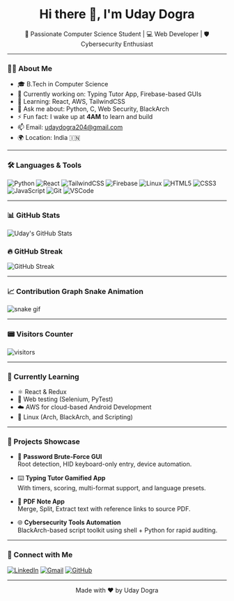 <h1 align="center">Hi there 👋, I'm Uday Dogra</h1>

<p align="center">
  🚀 Passionate Computer Science Student | 💻 Web Developer | 🛡️ Cybersecurity Enthusiast  
</p>

---

### 👨‍💻 About Me

- 🎓 B.Tech in Computer Science  
- 🔭 Currently working on: Typing Tutor App, Firebase-based GUIs  
- 🌱 Learning: React, AWS, TailwindCSS  
- 💬 Ask me about: Python, C, Web Security, BlackArch  
- ⚡ Fun fact: I wake up at **4AM** to learn and build  
- 📫 Email: udaydogra204@gmail.com  
- 🌍 Location: India 🇮🇳  

---

### 🛠️ Languages & Tools

![Python](https://img.shields.io/badge/-Python-3776AB?style=flat&logo=python&logoColor=white)
![React](https://img.shields.io/badge/-React-61DAFB?style=flat&logo=react&logoColor=black)
![TailwindCSS](https://img.shields.io/badge/-TailwindCSS-38B2AC?style=flat&logo=tailwind-css&logoColor=white)
![Firebase](https://img.shields.io/badge/-Firebase-FFCA28?style=flat&logo=firebase&logoColor=black)
![Linux](https://img.shields.io/badge/-Linux-FCC624?style=flat&logo=linux&logoColor=black)
![HTML5](https://img.shields.io/badge/-HTML5-E34F26?style=flat&logo=html5&logoColor=white)
![CSS3](https://img.shields.io/badge/-CSS3-1572B6?style=flat&logo=css3&logoColor=white)
![JavaScript](https://img.shields.io/badge/-JavaScript-F7DF1E?style=flat&logo=javascript&logoColor=black)
![Git](https://img.shields.io/badge/-Git-F05032?style=flat&logo=git&logoColor=white)
![VSCode](https://img.shields.io/badge/-VSCode-007ACC?style=flat&logo=visual-studio-code&logoColor=white)

---

### 📊 GitHub Stats

![Uday's GitHub Stats](https://github-readme-stats.vercel.app/api?username=udaydogra204&show_icons=true&theme=radical)

### 🔥 GitHub Streak

![GitHub Streak](https://github-readme-streak-stats.herokuapp.com?user=udaydogra204&theme=radical)

---

### 📈 Contribution Graph Snake Animation

![snake gif](https://github.com/udaydogra204/udaydogra204/blob/output/github-contribution-grid-snake.svg)

---

### 📟 Visitors Counter

![visitors](https://visitor-badge.laobi.icu/badge?page_id=udaydogra204)

---

### 🧠 Currently Learning

- ⚛️ React & Redux  
- 🧪 Web testing (Selenium, PyTest)  
- ☁️ AWS for cloud-based Android Development  
- 🐧 Linux (Arch, BlackArch, and Scripting)  

---

### 💼 Projects Showcase

- 🔐 **Password Brute-Force GUI**  
  Root detection, HID keyboard-only entry, device automation.

- ⌨️ **Typing Tutor Gamified App**  
  With timers, scoring, multi-format support, and language presets.

- 📖 **PDF Note App**  
  Merge, Split, Extract text with reference links to source PDF.

- 🌐 **Cybersecurity Tools Automation**  
  BlackArch-based script toolkit using shell + Python for rapid auditing.

---

### 🔗 Connect with Me

[![LinkedIn](https://img.shields.io/badge/-LinkedIn-blue?style=flat&logo=linkedin&logoColor=white)](https://www.linkedin.com/in/your-profile)
[![Gmail](https://img.shields.io/badge/-Gmail-red?style=flat&logo=gmail&logoColor=white)](mailto:udaydogra204@gmail.com)
[![GitHub](https://img.shields.io/badge/-GitHub-black?style=flat&logo=github&logoColor=white)](https://github.com/udaydogra204)

---

<p align="center">Made with ❤️ by Uday Dogra</p>
